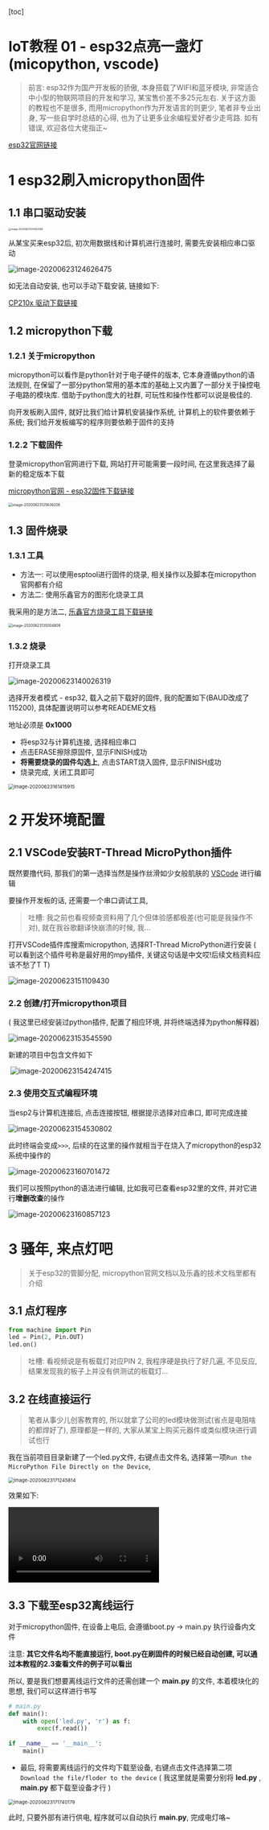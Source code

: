[toc]

# IoT教程 01 - esp32点亮一盏灯(micopython, vscode)

> 前言:  esp32作为国产开发板的骄傲, 本身搭载了WIFI和蓝牙模块, 非常适合中小型的物联网项目的开发和学习, 某宝售价差不多25元左右. 关于这方面的教程也不是很多, 而用micropython作为开发语言的则更少, 笔者非专业出身, 写一些自学时总结的心得, 也为了让更多业余编程爱好者少走弯路. 如有错误, 欢迎各位大佬指正~

  <a href="https://www.espressif.com/zh-hans/products/socs/esp32/overview">esp32官网链接</a>

# 1 esp32刷入micropython固件  

 ## 1.1 串口驱动安装

 <img src="https://whistlestudio-1300400818.cos.ap-nanjing.myqcloud.com/img/20200623124135.png" alt="image-20200623124042098" style="zoom: 33%;" />

从某宝买来esp32后, 初次用数据线和计算机进行连接时, 需要先安装相应串口驱动

![image-20200623124626475](https://whistlestudio-1300400818.cos.ap-nanjing.myqcloud.com/img/20200623125650.png)

如无法自动安装, 也可以手动下载安装, 链接如下:

<a href="https://cn.silabs.com/products/development-tools/software/usb-to-uart-bridge-vcp-drivers">CP210x 驱动下载链接</a>

## 1.2 micropython下载

### 1.2.1 关于micropython

micropython可以看作是python针对于电子硬件的版本, 它本身遵循python的语法规则, 在保留了一部分python常用的基本库的基础上又内置了一部分关于操控电子电路的模块库. 借助于python庞大的社群, 可玩性和操作性都可以说是极佳的.

向开发板刷入固件, 就好比我们给计算机安装操作系统, 计算机上的软件要依赖于系统; 我们给开发板编写的程序则要依赖于固件的支持

### 1.2.2 下载固件

登录micropython官网进行下载, 网站打开可能需要一段时间, 在这里我选择了最新的稳定版本下载

<a href="http://www.micropython.org/download/esp32/">micropython官网 - esp32固件下载链接</a>

<img src="https://whistlestudio-1300400818.cos.ap-nanjing.myqcloud.com/img/20200623125653.png" alt="image-20200623125638206" style="zoom:50%;" />

## 1.3 固件烧录

### 1.3.1 工具

- 方法一: 可以使用esptool进行固件的烧录, 相关操作以及脚本在micropython官网都有介绍
- 方法二: 使用乐鑫官方的图形化烧录工具

我采用的是方法二,  <a href="https://www.espressif.com/zh-hans/support/download/other-tools">乐鑫官方烧录工具下载链接</a>

<img src="https://whistlestudio-1300400818.cos.ap-nanjing.myqcloud.com/img/20200623135015.png" alt="image-20200623135004809" style="zoom: 50%;" />

### 1.3.2 烧录

打开烧录工具

![image-20200623140026319](https://whistlestudio-1300400818.cos.ap-nanjing.myqcloud.com/img/20200623140028.png)

选择开发者模式 - esp32, 载入之前下载好的固件, 我的配置如下(BAUD改成了115200), 具体配置说明可以参考READEME文档

地址必须是 **0x1000**

- 将esp32与计算机连接, 选择相应串口
- 点击ERASE擦除原固件, 显示FINISH成功
- **将需要烧录的固件勾选上**, 点击START烧入固件, 显示FINISH成功
- 烧录完成, 关闭工具即可

<img src="https://whistlestudio-1300400818.cos.ap-nanjing.myqcloud.com/img/20200623161424.png" alt="image-20200623161415915" style="zoom:67%;" />



# 2  开发环境配置

## 2.1 VSCode安装RT-Thread MicroPython插件

既然要撸代码, 那我们的第一选择当然是操作丝滑如少女般肌肤的 <a href="https://code.visualstudio.com/">VSCode</a> 进行编辑

要操作开发板的话, 还需要一个串口调试工具,

> 吐槽: 我之前也看视频查资料用了几个但体验感都极差(也可能是我操作不对), 就在我谷歌翻译快崩溃的时候, 我...

打开VSCode插件库搜索micropython, 选择RT-Thread MicroPython进行安装 ( 可以看到这个插件号称是最好用的mpy插件, 关键这句话是中文哎!后续文档资料应该不愁了T T)

![image-20200623151109430](https://whistlestudio-1300400818.cos.ap-nanjing.myqcloud.com/img/20200623151116.png)

### 2.2 创建/打开micropython项目

 ( 我这里已经安装过python插件, 配置了相应环境, 并将终端选择为python解释器)

![image-20200623153545590](https://whistlestudio-1300400818.cos.ap-nanjing.myqcloud.com/img/20200623154305.png)

新建的项目中包含文件如下

​		![image-20200623154247415](https://whistlestudio-1300400818.cos.ap-nanjing.myqcloud.com/img/20200623154340.png)

### 2.3 **使用交互式编程环境** 

当esp2与计算机连接后, 点击连接按钮, 根据提示选择对应串口, 即可完成连接

![image-20200623154530802](https://whistlestudio-1300400818.cos.ap-nanjing.myqcloud.com/img/20200623154542.png)

此时终端会变成`>>>`,  后续的在这里的操作就相当于在烧入了micropython的esp32系统中操作的

![image-20200623160701472](https://whistlestudio-1300400818.cos.ap-nanjing.myqcloud.com/img/20200623171945.png)

我们可以按照python的语法进行编辑, 比如我可已查看esp32里的文件, 并对它进行**增删改查**的操作

![image-20200623160857123](https://whistlestudio-1300400818.cos.ap-nanjing.myqcloud.com/img/20200623171942.png)



# 3 骚年, 来点灯吧

> 关于esp32的管脚分配, micropython官网文档以及乐鑫的技术文档里都有介绍

## 3.1 点灯程序

```python
from machine import Pin
led = Pin(2, Pin.OUT)
led.on()
```

> 吐槽: 看视频说是有板载灯对应PIN 2, 我程序硬是执行了好几遍, 不见反应, 结果发现我的板子上并没有供测试的板载灯...

## 3.2 在线直接运行

>  笔者从事少儿创客教育的, 所以就拿了公司的led模块做测试(省点是电阻啥的都焊好了), 原理都是一样的, 大家从某宝上购买元器件或类似模块进行调试也行

我在当前项目目录新建了一个led.py文件, 右键点击文件名, 选择第一项`Run the MicroPython File Directly on the Device`,  

<img src="https://whistlestudio-1300400818.cos.ap-nanjing.myqcloud.com/img/20200623171257.png" alt="image-20200623171245814" style="zoom: 67%;" />

效果如下:

 <video src="D:\43542\Pictures\EV\20200623_164433.mp4"></video>

## 3.3 下载至esp32离线运行

对于micropython固件, 在设备上电后, 会遵循boot.py -> main.py 执行设备内文件

注意: **其它文件名均不能直接运行,  boot.py在刷固件的时候已经自动创建, 可以通过本教程的2.3查看文件的例子可以看出**

所以, 要是我们想要离线运行文件的还需创建一个 **main.py** 的文件, 本着模块化的思想, 我们可以这样进行书写

```python
# main.py
def main():
    with open('led.py', 'r') as f:
        exec(f.read())
    
if __name__ == '__main__':
    main()
```

- 最后, 将需要离线运行的文件均下载至设备, 右键点击文件选择第二项 `Download the file/floder to the device` ( 我这里就是需要分别将 **led.py** , **main.py** 都下载至设备才行 )

<img src="https://whistlestudio-1300400818.cos.ap-nanjing.myqcloud.com/img/20200623171751.png" alt="image-20200623171740179" style="zoom: 67%;" />

此时, 只要外部有进行供电, 程序就可以自动执行 **main.py**, 完成电灯咯~

